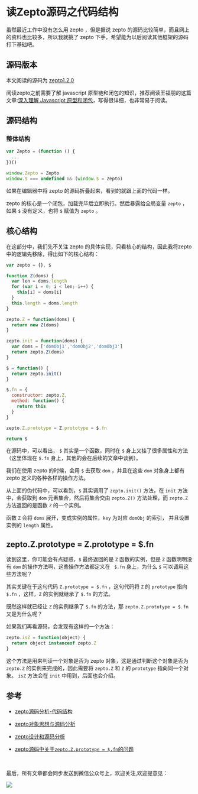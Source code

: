 # 读Zepto源码之代码结构

虽然最近工作中没有怎么用 zepto ，但是据说 zepto 的源码比较简单，而且网上的资料也比较多，所以我就挑了 zepto 下手，希望能为以后阅读其他框架的源码打下基础吧。

## 源码版本

本文阅读的源码为 [zepto1.2.0](https://github.com/madrobby/zepto/tree/v1.2.0)

阅读zepto之前需要了解 javascript 原型链和闭包的知识，推荐阅读王福朋的这篇文章:[深入理解 Javascript 原型和闭包](http://www.cnblogs.com/wangfupeng1988/p/3977924.html)，写得很详细，也非常易于阅读。

## 源码结构

### 整体结构

```javascript
var Zepto = (function () {
  ...
})()

window.Zepto = Zepto
window.$ === undefined && (window.$ = Zepto)
```

如果在编辑器中将 zepto 的源码折叠起来，看到的就跟上面的代码一样。

zepto 的核心是一个闭包，加载完毕后立即执行。然后暴露给全局变量 `zepto` ，如果 `$` 没有定义，也将 `$` 赋值为 `zepto` 。

## 核心结构

在这部分中，我们先不关注 zepto 的具体实现，只看核心的结构，因此我将zepto中的逻辑先移除，得出如下的核心结构：

```javascript
var zepto = {}, $

function Z(doms) {
  var len = doms.length 
  for (var i = 0; i < len; i++) {
    this[i] = doms[i]
  }
  this.length = doms.length
}

zepto.Z = function(doms) {
  return new Z(doms)
}

zepto.init = function(doms) {
  var doms = ['domObj1','domObj2','domObj3']
  return zepto.Z(doms)
}

$ = function() {
  return zepto.init()
}

$.fn = {
  constructor: zepto.Z,
  method: function() {
    return this
  }
}

zepto.Z.prototype = Z.prototype = $.fn

return $
```

在源码中，可以看出， `$` 其实是一个函数，同时在 `$` 身上又挂了很多属性和方法（这里体现在 `$.fn` 身上，其他的会在后续的文章中谈到）。

我们在使用 zepto 的时候，会用 `$` 去获取 `dom` ，并且在这些  `dom` 对象身上都有 zepto 定义的各种各样的操作方法。

从上面的伪代码中，可以看到，`$` 其实调用了 `zepto.init()` 方法，在 `init` 方法中，会获取到 `dom` 元素集合，然后将集合交由 `zepto.Z()` 方法处理，而 `zepto.Z` 方法返回的是函数 `Z` 的一个实例。

函数 `Z`  会将 `doms` 展开，变成实例的属性，`key` 为对应 `domObj` 的索引， 并且设置实例的 `length` 属性。

## zepto.Z.prototype = Z.prototype = $.fn

读到这里，你可能会有点疑惑，`$` 最终返回的是 `Z` 函数的实例，但是 `Z` 函数明明没有 `dom` 的操作方法啊，这些操作方法都定义在 ` $.fn` 身上，为什么 `$` 可以调用这些方法呢？

其实关键在于这句代码 `Z.prototype = $.fn` ，这句代码将 `Z` 的 `prototype` 指向 `$.fn` ，这样，`Z` 的实例就继承了 `$.fn` 的方法。

既然这样就已经让 `Z` 的实例继承了 `$.fn` 的方法，那 `zepto.Z.prototype = $.fn` 又是为什么呢？

如果我们再看源码，会发现有这样的一个方法：

```javascript
zepto.isZ = function(object) {
  return object instanceof zepto.Z
}
```

这个方法是用来判读一个对象是否为 zepto 对象，这是通过判断这个对象是否为 `zepto.Z` 的实例来完成的，因此需要将 `zepto.Z` 和 `Z` 的 `prototype` 指向同一个对象。 `isZ` 方法会在 `init` 中用到，后面也会介绍。

## 参考

* [zepto源码分析-代码结构](https://segmentfault.com/a/1190000007515865)

* [zepto对象思想与源码分析](http://www.kancloud.cn/wangfupeng/zepto-design-srouce)

* [zepto设计和源码分析](http://www.imooc.com/learn/745)

* [zepto源码中关于`zepto.Z.prototype = $.fn`的问题](https://segmentfault.com/q/1010000005782663)

  ​

最后，所有文章都会同步发送到微信公众号上，欢迎关注,欢迎提意见：

  ![](https://segmentfault.com/img/bVCJ55?w=430&h=430)